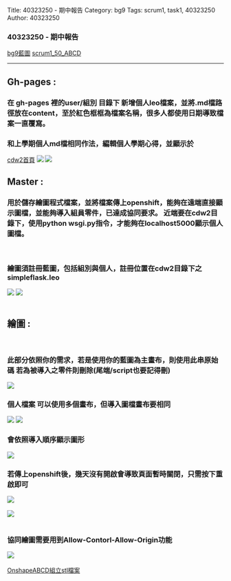 Title: 40323250 - 期中報告
Category: bg9
Tags: scrum1, task1, 40323250
Author: 40323250


<h3>40323250 - 期中報告</h3>


<!-- PELICAN_END_SUMMARY -->
<a href="http://2016spring-40323250.rhcloud.com/bg9/task2">bg9藍圖</a> 
<a href="http://2016spring-40323250.rhcloud.com/bg9/scrum1_50_ABCD">scrum1_50_ABCD</a>
</br>
<hr>
<h2>Gh-pages : </h2>
<h3>在 gh-pages 裡的user/組別 目錄下 新增個人leo檔案，並將.md檔路徑放在content，至於紅色框框為檔案名稱，很多人都使用日期導致檔案一直覆寫。</h3>

<h3>和上學期個人md檔相同作法，編輯個人學期心得，並顯示於</h3><a href="http://2015fallhw.github.io/cdw2/post/">cdw2首頁</a> 

<img src="./../files/bg9/1.png">

<img src="./../files/bg9/2.png">



<h2>Master : </h2>
<h3>用於儲存繪圖程式檔案，並將檔案傳上openshift，能夠在遠端直接顯示圖檔，並能夠導入組員零件，已達成協同要求。
近端要在cdw2目錄下，使用python wsgi.py指令，才能夠在localhost5000顯示個人圖檔。</h3>
</br>
<h3>繪圖須註冊藍圖，包括組別與個人，註冊位置在cdw2目錄下之simpleflask.leo</h3>

<img src="./../files/bg9/3.png">

<img src="./../files/bg9/4.png">
</br>
</br>
<h2>繪圖 : </h2>
</br>
<h3>此部分依照你的需求，若是使用你的藍圖為主畫布，則使用此串原始碼
若為被導入之零件則刪除(尾端/script也要記得刪)</h3>
<img src="./../files/bg9/5.png">

</br>

<h3>個人檔案  可以使用多個畫布，但導入圖檔畫布要相同</h3>

<img src="./../files/bg9/6.png">



<img src="./../files/bg9/8.png">

</br>
<h3>會依照導入順序顯示圖形</h3>


<img src="./../files/bg9/9.png">

</br>
<h3>若傳上openshift後，幾天沒有開啟會導致頁面暫時關閉，只需按下重啟即可</h3>


<img src="./../files/bg9/10.png">
</br>
</br>

<img src="./../files/bg9/ABCD.png">
</br>
</br>
<h3>協同繪圖需要用到Allow-Contorl-Allow-Origin功能</h3>

<img src="./../files/bg9/11.png">

</br>
</br>
<a href="https://github.com/40323250/STL_png/blob/gh-pages/stl/ABCD.stl">OnshapeABCD組立stl檔案</a>

<script src="https://embed.github.com/view/3d/40323250/STL_png/gh-pages/stl/ABCD.stl"></script>







